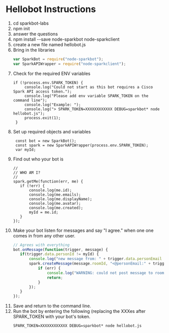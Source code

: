 # Hellobot Instructions
1. cd sparkbot-labs
2. npm init
3. answer the questions
4. npm install --save node-sparkbot node-sparkclient
5. create a new file named hellobot.js
6. Bring in the libraries
    ```javascript
    var SparkBot = require("node-sparkbot");
    var SparkAPIWrapper = require("node-sparkclient");
    ```
7. Check for the required ENV variables
    ```
    if (!process.env.SPARK_TOKEN) {
         console.log("Could not start as this bot requires a Cisco Spark API access token.");
         console.log("Please add env variable SPARK_TOKEN on the command line");
         console.log("Example: ");
         console.log("> SPARK_TOKEN=XXXXXXXXXXXX DEBUG=sparkbot* node hellobot.js");
         process.exit(1);
     }
     ```
8. Set up required objects and variables
    ```
     const bot = new SparkBot();
     const spark = new SparkAPIWrapper(process.env.SPARK_TOKEN);
     var myId;
     ```
9. Find out who your bot is
    ```
    //
    // WHO AM I?
    //
    spark.getMe(function(err, me) {
       if (!err) {
           console.log(me.id);
           console.log(me.emails);
           console.log(me.displayName);
           console.log(me.avatar);
           console.log(me.created);
           myId = me.id;
       }
    });
    ```
10. Make your bot listen for messages and say "I agree." when one 
  one comes in from any other user.
    ```javascript
    // Agrees with everything
    bot.onMessage(function(trigger, message) {
       if(trigger.data.personId != myId) {
           console.log("new message from: " + trigger.data.personEmail + ", text: " + message.text);
           spark.createMessage(message.roomId, "<@personEmail:" + trigger.data.personEmail + "> I agree.", {"markdown": true}, function (err, message) {
               if (err) {
                   console.log("WARNING: could not post message to room: " + command.message.roomId);
                   return;
               }
           });
       }
    });
    ```
11. Save and return to the command line.
12. Run the bot by entering the following (replacing the XXXes after SPARK_TOKEN with your bot's token.
    ```
    SPARK_TOKEN=XXXXXXXXXXXX DEBUG=sparkbot* node hellobot.js
    ```